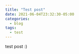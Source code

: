 ```yaml
---
title: "Test post"
date: 2021-06-04T23:32:30-05:00
categories:
  - blog
tags:
  - test
---
```


test post :)